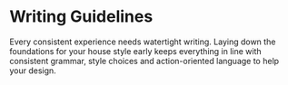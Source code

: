 # Writing Guidelines

Every consistent experience needs watertight writing. Laying down the foundations for your house style early keeps everything in line with consistent grammar, style choices and action-oriented language to help your design.
